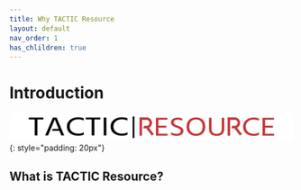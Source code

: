 ```yaml
---
title: Why TACTIC Resource
layout: default
nav_order: 1
has_chlildren: true
---
```


# Introduction

![TACTIC Resource Logo](images/tactic_resource.png){: style="padding: 20px"}


## What is TACTIC Resource?



